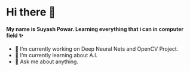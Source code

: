 # Hi there 👋 

#### My name is Suyash Powar. Learning everything that i can in computer field :sparkles:
* 🔭 I’m currently working on Deep Neural Nets and OpenCV Project.
* 🌱 I’m currently learning about A.I.
* 💬 Ask me about anything.

<!--
**suyash393/suyash393** is a ✨ _special_ ✨ repository because its `README.md` (this file) appears on your GitHub profile.

Here are some ideas to get you started:

- 🔭 I’m currently working on ...
- 🌱 I’m currently learning ...
- 👯 I’m looking to collaborate on ...
- 🤔 I’m looking for help with ...
- 💬 Ask me about ...
- 📫 How to reach me: ...
- 😄 Pronouns: ...
- ⚡ Fun fact: ...
-->
